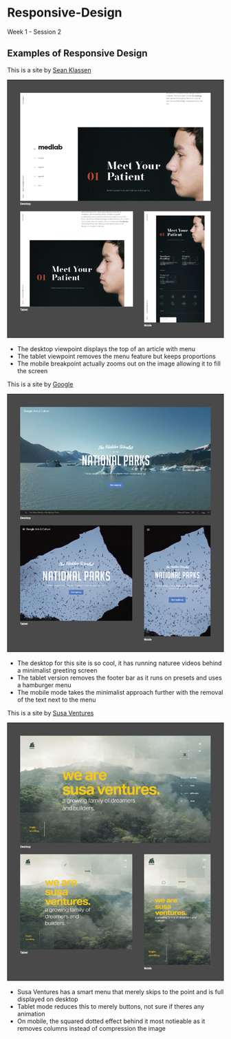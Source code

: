 # Responsive-Design
Week 1 - Session 2

## Examples of Responsive Design

This is a site by [Sean Klassen](http://seanjklassen.com/ "Sean Klassen")

![Sean Klassen](/res-site-1.png/ "Example 1")

- The desktop viewpoint displays the top of an article with menu
- The tablet viewpoint removes the menu feature but keeps proportions
- The mobile breakpoint actually zooms out on the image allowing it to fill the screen

This is a site by [Google](https://artsandculture.withgoogle.com/en-us/ "Google Arts & Culture")

![Google Arts & Culture](/res-site-2.png/ "Example 2")

- The desktop for this site is so cool, it has running naturee videos behind a minimalist greeting screen
- The tablet version removes the footer bar as it runs on presets and uses a hamburger menu
- The mobile mode takes the minimalist approach further with the removal of the text next to the menu

This is a site by [Susa Ventures](http://susaventures.com/ "Susa Ventures")

![Susa Ventures](/res-site-3.png/ "Example 3")

- Susa Ventures has a smart menu that merely skips to the point and is full displayed on desktop
- Tablet mode reduces this to merely buttons, not sure if theres any animation
- On mobile, the squared dotted effect behind it most notieable as it removes columns instead of compression the image
